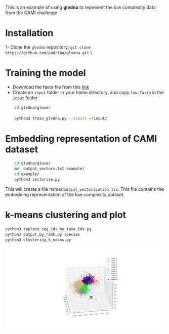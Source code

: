 This is an example of using **glvdna** to represent the low complexity data from the CAMI challenge
# Installation
1- Clone the ```glvdna``` repository: ```git clone https://github.com/padriba/glvdna.git``` \

# Training the model

- Download the fasta file from this [link](https://dl.dropbox.com/s/h1p92jngrp15mop/low.fasta?dl=1)
- Create an ```input``` folder in your home directory, and copy ```low.fasta``` in the ```input``` folder

```sh
    cd glvdna/glove/ 
    
    python3 train_glvdna.py --inputs ~/input/
 ```
# Embedding representation of CAMI dataset
```sh
    cd glvdna/glove/ 
    mv  output_vectors.txt example/
    cd example/
    python3 vectorise.py
 ```
This will create a file named```output_vectorisation.tsv```. This file contains the embedding representation of the low complexity dataset.

#  k-means clustering and plot
```sh
python3 replace_seq_ids_by_taxa_ids.py
python3 output_by_rank.py species
python3 clustering_k_means.py

```
![alt text](https://github.com/padriba/glvdna/blob/main/example/GloVe_.png)
